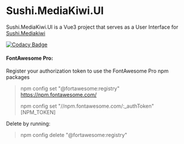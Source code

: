 # Sushi.MediaKiwi.UI
Sushi.MediaKiwi.UI is a Vue3 project that serves as a User Interface for [Sushi.Mediakiwi](https://github.com/Supershift/Sushi.Mediakiwi)

[![Codacy Badge](https://app.codacy.com/project/badge/Grade/4adb7b14e4694ab98f630da053d3c963)](https://www.codacy.com/gh/Supershift/Sushi.Mediakiwi.UI/dashboard?utm_source=github.com&amp;utm_medium=referral&amp;utm_content=Supershift/Sushi.Mediakiwi.UI&amp;utm_campaign=Badge_Grade)

#### FontAwesome Pro:
Register your authorization token to use the FontAwesome Pro npm packages 
> npm config set "@fortawesome:registry" https://npm.fontawesome.com/
> 
> npm config set "//npm.fontawesome.com/:_authToken" [NPM_TOKEN]

Delete by running:
> npm config delete "@fortawesome:registry"
